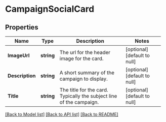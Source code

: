 # CampaignSocialCard

## Properties
Name | Type | Description | Notes
------------ | ------------- | ------------- | -------------
**ImageUrl** | **string** | The url for the header image for the card. | [optional] [default to null]
**Description** | **string** | A short summary of the campaign to display. | [optional] [default to null]
**Title** | **string** | The title for the card. Typically the subject line of the campaign. | [optional] [default to null]

[[Back to Model list]](../README.md#documentation-for-models) [[Back to API list]](../README.md#documentation-for-api-endpoints) [[Back to README]](../README.md)


